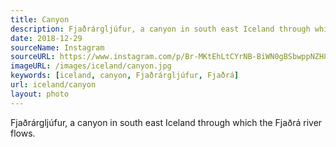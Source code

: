 ```yaml
---
title: Canyon
description: Fjaðrárgljúfur, a canyon in south east Iceland through which the Fjaðrá river flows.
date: 2018-12-29
sourceName: Instagram
sourceURL: https://www.instagram.com/p/Br-MKtEhLtCYrNB-BiWN0gBSbwppNZH8pNK05w0/
imageURL: /images/iceland/canyon.jpg
keywords: [iceland, canyon, Fjaðrárgljúfur, Fjaðrá]
url: iceland/canyon
layout: photo
---
```


Fjaðrárgljúfur, a canyon in south east Iceland through which the Fjaðrá river flows.
